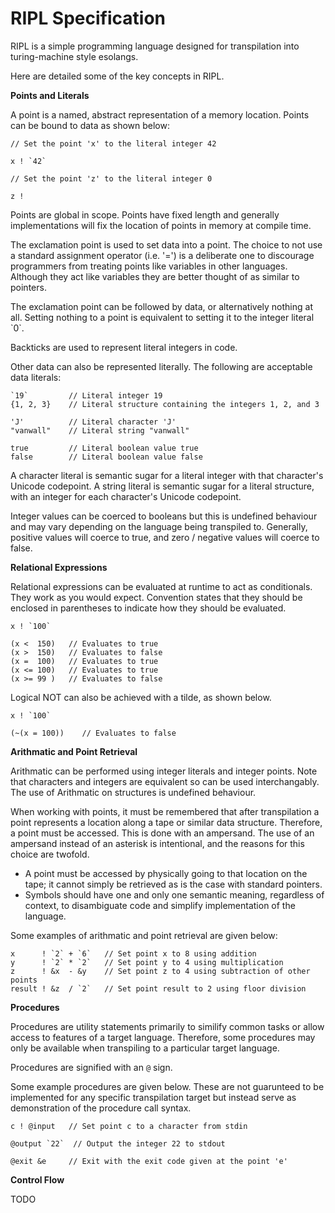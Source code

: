 # RIPL Specification

RIPL is a simple programming language designed for transpilation into turing-machine style esolangs.

Here are detailed some of the key concepts in RIPL.

**Points and Literals**

A point is a named, abstract representation of a memory location. Points can be bound to data as shown below:

    // Set the point 'x' to the literal integer 42
    
    x ! `42`

    // Set the point 'z' to the literal integer 0

    z !

Points are global in scope. Points have fixed length and generally implementations will fix the location of points in memory at compile time.

The exclamation point is used to set data into a point. The choice to not use a standard assignment operator (i.e. '=') is a deliberate one to discourage programmers from treating points like variables in other languages. Although they act like variables they are better thought of as similar to pointers.

The exclamation point can be followed by data, or alternatively nothing at all. Setting nothing to a point is equivalent to setting it to the integer literal \`0`.

Backticks are used to represent literal integers in code.

Other data can also be represented literally.
The following are acceptable data literals:

    `19`         // Literal integer 19
    {1, 2, 3}    // Literal structure containing the integers 1, 2, and 3
    
    'J'          // Literal character 'J'
    "vanwall"    // Literal string "vanwall"

    true         // Literal boolean value true
    false        // Literal boolean value false

A character literal is semantic sugar for a literal integer with that character's Unicode codepoint.
A string literal is semantic sugar for a literal structure, with an integer for each character's Unicode codepoint.

Integer values can be coerced to booleans but this is undefined behaviour and may vary depending on the language being transpiled to. Generally, positive values will coerce to true, and zero / negative values will coerce to false.

**Relational Expressions**

Relational expressions can be evaluated at runtime to act as conditionals. They work as you would expect. Convention states that they should be enclosed in parentheses to indicate how they should be evaluated.

    x ! `100`

    (x <  150)   // Evaluates to true
    (x >  150)   // Evaluates to false
    (x =  100)   // Evaluates to true
    (x <= 100)   // Evaluates to true
    (x >= 99 )   // Evaluates to false

Logical NOT can also be achieved with a tilde, as shown below.

    x ! `100`

    (~(x = 100))    // Evaluates to false



**Arithmatic and Point Retrieval**

Arithmatic can be performed using integer literals and integer points. Note that characters and integers are equivalent so can be used interchangably. The use of Arithmatic on structures is undefined behaviour.

When working with points, it must be remembered that after transpilation a point represents a location along a tape or similar data structure. Therefore, a point must be accessed. This is done with an ampersand. The use of an ampersand instead of an asterisk is intentional, and the reasons for this choice are twofold.

 * A point must be accessed by physically going to that location on the tape; it cannot simply be retrieved as is the case with standard pointers.
 * Symbols should have one and only one semantic meaning, regardless of context, to disambiguate code and simplify implementation of the language.

Some examples of arithmatic and point retrieval are given below:

    x      ! `2` + `6`   // Set point x to 8 using addition
    y      ! `2` * `2`   // Set point y to 4 using multiplication
    z      ! &x  - &y    // Set point z to 4 using subtraction of other points
    result ! &z  / `2`   // Set point result to 2 using floor division


**Procedures**

Procedures are utility statements primarily to similify common tasks or allow access to features of a target language. Therefore, some procedures may only be available when transpiling to a particular target language.

Procedures are signified with an `@` sign.

Some example procedures are given below. These are not guarunteed to be implemented for any specific transpilation target but instead serve as demonstration of the procedure call syntax.

    c ! @input   // Set point c to a character from stdin

    @output `22`  // Output the integer 22 to stdout

    @exit &e     // Exit with the exit code given at the point 'e'


**Control Flow**

TODO
